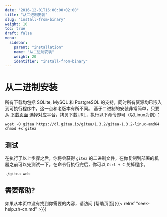 ```yaml
---
date: "2016-12-01T16:00:00+02:00"
title: "从二进制安装"
slug: "install-from-binary"
weight: 10
toc: true
draft: false
menu:
  sidebar:
    parent: "installation"
    name: "从二进制安装"
    weight: 20
    identifier: "install-from-binary"
---
```


# 从二进制安装

所有下载均包括 SQLite, MySQL 和 PostgreSQL 的支持，同时所有资源均已嵌入到可执行程序中，这一点和老版本有所不同。 基于二进制的安装非常简单，只要从 [下载页面](https://dl.gitea.io/gitea) 选择对应平台，拷贝下载URL，执行以下命令即可（以Linux为例）：

```
wget -O gitea https://dl.gitea.io/gitea/1.3.2/gitea-1.3.2-linux-amd64
chmod +x gitea
```

## 测试

在执行了以上步骤之后，你将会获得 `gitea` 的二进制文件，在你复制到部署的机器之前可以先测试一下。在命令行执行完后，你可以 `Ctrl + C` 关掉程序。

```
./gitea web
```

## 需要帮助?

如果从本页中没有找到你需要的内容，请访问 [帮助页面]({{< relref "seek-help.zh-cn.md" >}})
